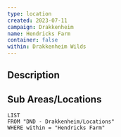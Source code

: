 ```yaml
---
type: location
created: 2023-07-11
campaign: Drakkenheim
name: Hendricks Farm
container: false
within: Drakkenheim Wilds
---
```


## Description


## Sub Areas/Locations

```dataview
LIST
FROM "DND - Drakkenheim/Locations"
WHERE within = "Hendricks Farm"
```


